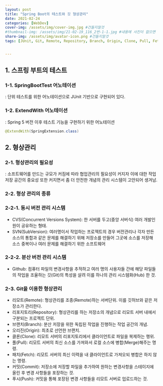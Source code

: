 ```yaml
---
layout: post
title: "Spring Boot의 테스트와 깃 형상관리"
date: 2021-02-24
categories: [WebDev]
cover-img: /assets/img/cover-img.jpg #건들지말것
#thumbnail-img: /assets/img/21-02-19_116_2번-1-1.jpg #내용에 사진이 없으면 생략
share-img: /assets/img/avatar-icon.png #건들지말것
tags: [JUnit, Git, Remote, Repository, Branch, Origin, Clone, Pull, Fetch, Commit, Push]


---
```


## 1. 스프링 부트의 테스트

### 1-1. SpringBootTest 어노테이션

: 단위 테스트를 위한 어노테이션으로 JUnit 기반으로 구현되어 있다.

### 1-2. ExtendWith 어노테이션

: Spring 5 버전 이후 테스트 기능을 구현하기 위한 어노테이션

```java
@ExtendWith(SpringExtension.class)
```

## 2. 형상관리

### 2-1. 형상관리의 필요성

: 소프트웨어를 만드는 규모가 커짐에 따라 협업관리의 필요성이 커지자 이에 대한 작업 저장 공간의 중요성 또한 커지면서 좀 더 안전한 개념의 관리 시스템이 고안되어 생겨남.

### 2-2. 형상 관리의 종류

### 2-2-1. 동시 버전 관리 시스템

- CVS(Concurrent Versions System): 한 서버를 두고(중앙 서버식) 여러 개발인원이 공유하는 형태.
- SVN(SubVersion): 여러명이서 작업하는 프로젝트의 경우 버전관리나 각자 만든 소스의 통합과 같은 문제를 해결하기 위해 
저장소를 만들어 그곳에 소스를 저장해 소스 중복이나 여러 문제를 해결하기 위한 소프트웨어

### 2-2-2. 분산 버전 관리 시스템

- Github: 컴퓨터 파일의 변경사항을 추적하고 여러 명의 사용자들 간에 해당 파일들의 작업을 조율하는 깃(Git)의 특성을 살려
이를 하나의 관리 시스템화(Hub) 한 것.

### 2-3. Git을 이용한 형상관리

- 리모트(Remote): 형상관리를 조종(Remote)하는 서버단위. 이를 깃허브와 같은 저장소가 관리한다.
- 리포지토리(Repository): 형상관리를 하는 저장소의 개념으로 리모트 서버 내에서 구분되는 프로젝트 단위.
- 브랜치(Branch): 분산 저장을 위한 독립된 작업을 진행하는 작업 공간의 개념.
- 오리진(Origin): 최초로 선언한 브랜치.
- 클론(Clone): 리모트 서버의 리포지토리에서 클라이언트로 파일을 복제하는 행위.
- 풀(Pull): 리모트 서버의 최신 소스를 가져와서 로컬 소스에 병합(Merge)해주는 명령.
- 패치(Fetch): 리모트 서버의 최신 이력을 내 클라이언트로 가져오되 병합은 하지 않는 명령.
- 커밋(Commit): 저장소에 저장할 파일을 추가하여 원하는 변경사항을 스테이지에 올린 후 변경 사항들을 포장하는 것.
- 푸시(Push): 커밋을 통해 포장된 변경 사항들을 리모트 서버로 업로드하는 것.

